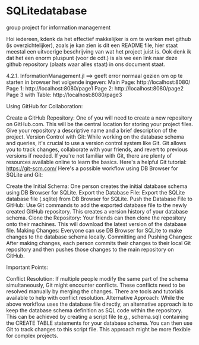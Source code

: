 # SQLitedatabase
group project for information management

Hoi iedereen, kdenk da het effectief makkelijker is om te werken met github (is overzichtelijker), zoals je kan zien is dit een README file, hier staat meestal een uitvoerige beschrijving van wat het project juist is. Ook denk ik dat het een enorm pluspunt (voor de cdt.) is als we een link naar deze github repository (plaats waar alles staat) in ons document staat. 

4.2.1. InformationManagement.jl ==> geeft error 
  normaal gezien om op te starten in browser het volgende ingeven:
    Main Page: http://localhost:8080/
    Page 1: http://localhost:8080/page1
    Page 2: http://localhost:8080/page2
    Page 3 with Table: http://localhost:8080/page3

Using GitHub for Collaboration:

  Create a GitHub Repository:
  One of you will need to create a new repository on GitHub.com. This will be the central location for storing your project files.
  Give your repository a descriptive name and a brief description of the project.
  Version Control with Git:
  While working on the database schema and queries, it's crucial to use a version control system like Git. Git allows you to track changes, collaborate with your    friends, and revert to previous versions if needed.
  If you're not familiar with Git, there are plenty of resources available online to learn the basics. Here's a helpful Git tutorial: https://git-scm.com/
  Here's a possible workflow using DB Browser for SQLite and Git:

  Create the Initial Schema: One person creates the initial database schema using DB Browser for SQLite.
  Export the Database File: Export the SQLite database file (.sqlite) from DB Browser for SQLite.
  Push the Database File to GitHub: Use Git commands to add the exported database file to the newly created GitHub repository. This creates a version history of     your database schema.
  Clone the Repository: Your friends can then clone the repository onto their machines. This will download the latest version of the database file.
  Making Changes: Everyone can use DB Browser for SQLite to make changes to the database schema locally.
  Committing and Pushing Changes: After making changes, each person commits their changes to their local Git repository and then pushes those changes to the main    repository on GitHub.
  
  Important Points:

  Conflict Resolution: If multiple people modify the same part of the schema simultaneously, Git might encounter conflicts. These conflicts need to be               resolved manually by merging the changes. There are tools and tutorials available to help with conflict resolution.
   Alternative Approach:
  While the above workflow uses the database file directly, an alternative approach is to keep the database schema definition as SQL code within the                 repository. This can be achieved by creating a script file (e.g., schema.sql) containing the CREATE TABLE statements for your database schema. You can then        use Git to track changes to this script file. This approach might be more flexible for complex projects.
